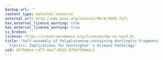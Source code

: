 ```yaml
---
backup_url: ''
content_type: external-resource
external_url: http://www.pnas.org/content/96/8/4604.full
has_external_licence_warning: true
has_external_license_warning: true
is_broken: ''
license: https://creativecommons.org/licenses/by-nc-sa/4.0/
title: 'Self-assembly of Polyglutamine-containing Huntingtin Fragments into Amyloid-like
  Fibrils: Implications for Huntington''s Disease Pathology'
uid: d579a9ce-cd77-4ee7-85d3-9766f589e2c1
---
```

